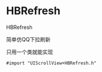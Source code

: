 # HBRefresh
HBRefresh


简单仿QQ下拉刷新


只用一个类就能实现
```
#import "UIScrollView+HBRefresh.h"
```












